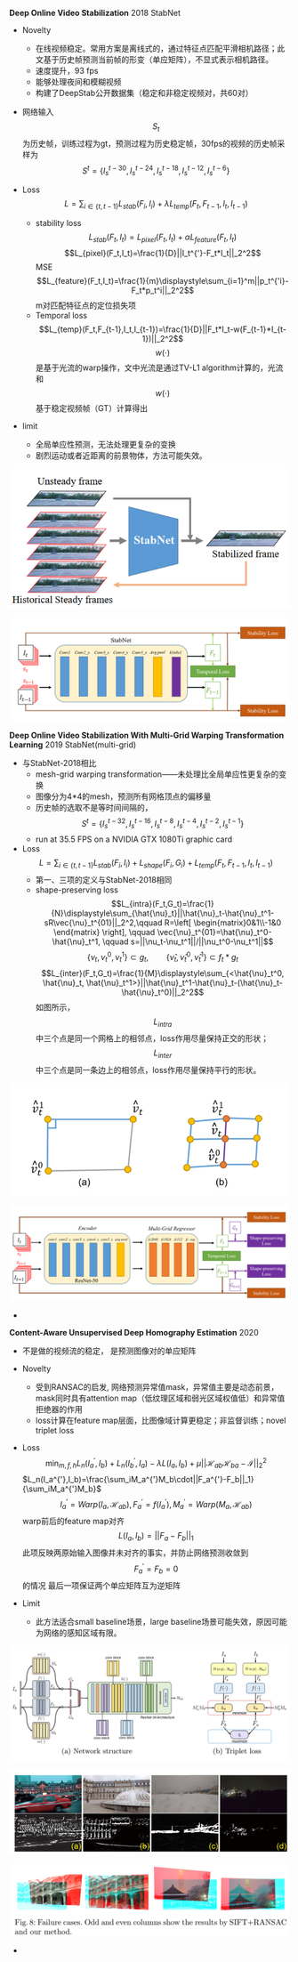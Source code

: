 **Deep Online Video Stabilization**  2018 StabNet

* Novelty
  * 在线视频稳定。常用方案是离线式的，通过特征点匹配平滑相机路径；此文基于历史帧预测当前帧的形变（单应矩阵），不显式表示相机路径。
  * 速度提升，93 fps
  * 能够处理夜间和模糊视频
  * 构建了DeepStab公开数据集（稳定和非稳定视频对，共60对）

* 网络输入$$S_t$$为历史帧，训练过程为gt，预测过程为历史稳定帧，30fps的视频的历史帧采样为$$S^t=\{I_s^{t-30},I_s^{t-24},I_s^{t-18},I_s^{t-12},I_s^{t-6}\}$$
* Loss
  $$L=\displaystyle\sum_{i\in{\{t,t-1\}}}L_{stab}(F_i,I_i)+\lambda{L_{temp}}(F_t,F_{t-1},I_t,I_{t-1})$$
  * stability loss
    $$L_{stab}(F_t,I_t)=L_{pixel}(F_t,I_t)+\alpha{L_{feature}}(F_t,I_t)$$
    $$L_{pixel}(F_t,I_t)=\frac{1}{D}||I_t^{'}-F_t*I_t||_2^2$$    MSE
    $$L_{feature}(F_t,I_t)=\frac{1}{m}\displaystyle\sum_{i=1}^m||p_t^{'i}-F_t*p_t^i||_2^2$$   m对匹配特征点的定位损失项
  * Temporal loss
    $$L_{temp}(F_t,F_{t-1},I_t,I_{t-1})=\frac{1}{D}||F_t*I_t-w(F_{t-1}*I_{t-1})||_2^2$$
    $$w(\cdot)$$是基于光流的warp操作，文中光流是通过TV-L1 algorithm计算的，光流和$$w(\cdot)$$基于稳定视频帧（GT）计算得出
* limit
  * 全局单应性预测，无法处理更复杂的变换
  * 剧烈运动或者近距离的前景物体，方法可能失效。

![image-20211124193651070](1124_homography.assets/image-20211124193651070.png)

![image-20211124193718456](1124_homography.assets/image-20211124193718456.png)



**Deep Online Video Stabilization With Multi-Grid Warping Transformation Learning**   2019 StabNet(multi-grid)

* 与StabNet-2018相比
  * mesh-grid warping transformation——未处理比全局单应性更复杂的变换
  * 图像分为4*4的mesh，预测所有网格顶点的偏移量
  * 历史帧的选取不是等时间间隔的，$$S^t=\{I_s^{t-32},I_s^{t-16},I_s^{t-8},I_s^{t-4},I_s^{t-2},I_s^{t-1}\}$$
  * run at 35.5 FPS on a NVIDIA GTX 1080Ti graphic card  
* Loss
  $$L=\displaystyle\sum_{i\in{\{t,t-1\}}}L_{stab}(F_i,I_i)+L_{shape}(F_i,G_i)+L_{temp}(F_t,F_{t-1},I_t,I_{t-1})$$
  * 第一、三项的定义与StabNet-2018相同
  * shape-preserving loss
    $$L_{intra}(F_t,G_t)=\frac{1}{N}\displaystyle\sum_{\hat{\nu}_t}||\hat{\nu}_t-\hat{\nu}_t^1-sR\vec{\nu}_t^{01}||_2^2,\qquad 
    R=\left[ \begin{matrix}0&1\\-1&0 \end{matrix} \right], \qquad \vec{\nu}_t^{01}=\hat{\nu}_t^0-\hat{\nu}_t^1, \qquad
    s=||\nu_t-\nu_t^1||/||\nu_t^0-\nu_t^1||$$
    $$\{\nu_t, \nu_t^0, \nu_t^1\} \subset g_t, \qquad \{\hat{\nu}_t, \hat{\nu}_t^0, \hat{\nu}_t^1\} \subset{f_t*g_t}$$
    $$L_{inter}(F_t,G_t)=\frac{1}{M}\displaystyle\sum_{<\hat{\nu}_t^0, \hat{\nu}_t, \hat{\nu}_t^1>}||\hat{\nu}_t^1-\hat{\nu}_t-(\hat{\nu}_t-\hat{\nu}_t^0)||_2^2$$
    如图所示，$$L_{intra}$$中三个点是同一个网格上的相邻点，loss作用尽量保持正交的形状；$$L_{inter}$$中三个点是同一条边上的相邻点，loss作用尽量保持平行的形状。

![image-20211129170745168](1124_homography.assets/image-20211129170745168.png)

![image-20211129162909514](1124_homography.assets/image-20211129162909514.png)









* 



**Content-Aware Unsupervised Deep Homography Estimation**  2020

* 不是做的视频流的稳定， 是预测图像对的单应矩阵
* Novelty
  * 受到RANSAC的启发,  网络预测异常值mask，异常值主要是动态前景，mask同时具有attention map（低纹理区域和弱光区域权值低）和异常值拒绝器的作用
  * loss计算在feature map层面，比图像域计算更稳定；非监督训练；novel triplet loss

* Loss
  $$\displaystyle\min_{m,f,h}L_n(I_a^{'},I_b)+L_n(I_b^{'},I_a)-\lambda{L}(I_a,I_b)+\mu||\mathcal{H}_{ab}\mathcal{H}_{ba}-\mathcal{I}||_2^2$$
  $L_n(I_a^{'},I_b)=\frac{\sum_iM_a^{'}M_b\cdot||F_a^{'}-F_b||_1}{\sum_iM_a^{'}M_b}$  $$I_a^{'}=Warp(I_a,\mathcal{H}_{ab}), F_a^{'}=f(I_a^{'}), M_a^{'}=Warp(M_a,\mathcal{H}_{ab})$$  warp前后的feature map对齐
  $$L(I_a,I_b)=||F_a-F_b||_1$$   此项反映两原始输入图像并未对齐的事实，并防止网络预测收敛到$$F_a^{'}=F_b=0$$的情况
  最后一项保证两个单应矩阵互为逆矩阵
* Limit
  * 此方法适合small baseline场景，large baseline场景可能失效，原因可能为网络的感知区域有限。

![image-20211125105556887](1124_homography.assets/image-20211125105556887.png)

![image-20211125105618362](1124_homography.assets/image-20211125105618362.png)

![image-20211125105646782](1124_homography.assets/image-20211125105646782.png)



* 



